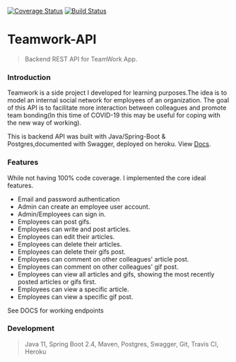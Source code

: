 [![Coverage Status](https://coveralls.io/repos/github/Kikiodazie/Teamwork-API/badge.svg?branch=master)](https://coveralls.io/github/Kikiodazie/Teamwork-API?branch=master)    [![Build Status](https://travis-ci.com/Kikiodazie/Teamwork-API.svg?branch=master)](https://travis-ci.com/Kikiodazie/Teamwork-API)

# Teamwork-API
>Backend REST API for TeamWork App.


### Introduction

Teamwork is a side project I developed for learning purposes.The idea is to model an internal social network for employees of an organization. The goal of this API is to facilitate more interaction between colleagues and promote team bonding(In this time of COVID-19 this may be useful for coping with the new way of working).

This is backend API was built with Java/Spring-Boot & Postgres,documented with Swagger, deployed on heroku. View [Docs](djdc).

### Features

While not having 100% code coverage. I implemented the core ideal features.

- Email and password authentication
- Admin can create an employee user account.
- Admin/Employees can sign in.
- Employees can post gifs.
- Employees can write and post articles.
- Employees can edit their articles.
- Employees can delete their articles.
- Employees can delete their gifs post.
- Employees can comment on other colleagues' article post.
- Employees can comment on other colleagues' gif post.
- Employees can view all articles and gifs, showing the most recently posted articles or gifs
first.
- Employees can view a specific article.
- Employees can view a specific gif post.

See DOCS for working endpoints


### Development


> Java 11,
> Spring Boot 2.4, Maven, Postgres, Swagger, Git, Travis CI, Heroku
 

